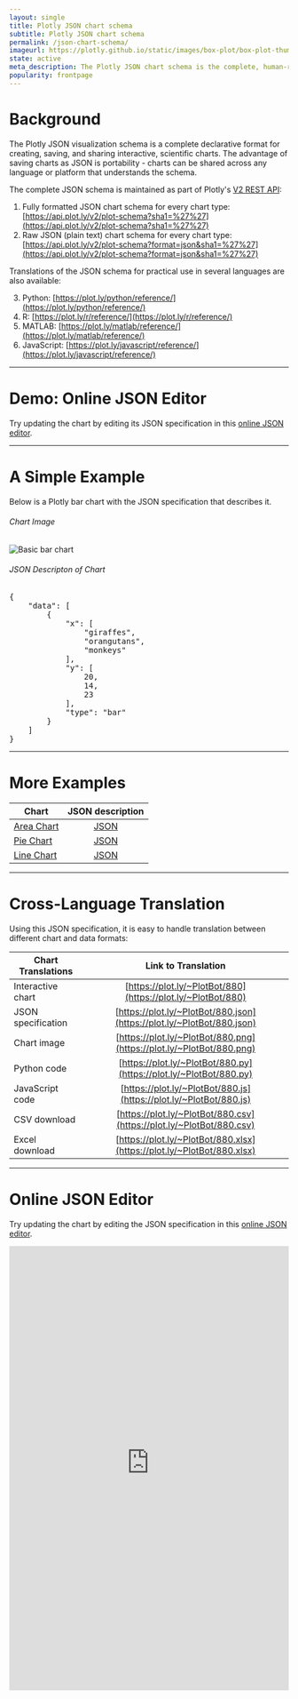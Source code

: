 ```yaml
---
layout: single
title: Plotly JSON chart schema
subtitle: Plotly JSON chart schema
permalink: /json-chart-schema/
imageurl: https://plotly.github.io/static/images/box-plot/box-plot-thumbnail.png
state: active
meta_description: The Plotly JSON chart schema is the complete, human-readable text format that describes all physical attributes of any scientific chart.
popularity: frontpage
---
```


# Background

The Plotly JSON visualization schema is a complete declarative format for creating, saving, and sharing interactive, scientific charts. The advantage of saving charts as JSON is portability - charts can be shared across any language or platform that understands the schema.

The complete JSON schema is maintained as part of Plotly's [V2 REST API](https://api.plot.ly/v2/):

1. Fully formatted JSON chart schema for every chart type: [https://api.plot.ly/v2/plot-schema?sha1=%27%27](https://api.plot.ly/v2/plot-schema?sha1=%27%27)
2. Raw JSON (plain text) chart schema for every chart type: [https://api.plot.ly/v2/plot-schema?format=json&sha1=%27%27](https://api.plot.ly/v2/plot-schema?format=json&sha1=%27%27)

Translations of the JSON schema for practical use in several languages are also available:

3. Python: [https://plot.ly/python/reference/](https://plot.ly/python/reference/)
4. R: [https://plot.ly/r/reference/](https://plot.ly/r/reference/)
5. MATLAB: [https://plot.ly/matlab/reference/](https://plot.ly/matlab/reference/)
6. JavaScript: [https://plot.ly/javascript/reference/](https://plot.ly/javascript/reference/)

***

# Demo: Online JSON Editor

Try updating the chart by editing its JSON specification in this [online JSON editor](https://plotly-json-editor.getforge.io/).

***

# A Simple Example

Below is a Plotly bar chart with the JSON specification that describes it.

###### Chart Image

![Basic bar chart](https://plot.ly/~kevintest/1081/.png?height=300)

###### JSON Descripton of Chart

<pre>
{
    "data": [
        {
            "x": [
                "giraffes",
                "orangutans",
                "monkeys"
            ],
            "y": [
                20,
                14,
                23
            ],
            "type": "bar"
        }
    ]
}
</pre>

***

# More Examples

| Chart                                          | JSON description                             |
| ---------------------------------------------- |:--------------------------------------------:|
| [Area Chart](https://plot.ly/~Dreamshot/8248/) | [JSON](https://plot.ly/~Dreamshot/8248.json) |
| [Pie Chart](https://plot.ly/~Dreamshot/8254/)  | [JSON](https://plot.ly/~Dreamshot/8248.json) |
| [Line Chart](https://plot.ly/~Dreamshot/8259/) | [JSON](https://plot.ly/~Dreamshot/8248.json) |

***

# Cross-Language Translation

Using this JSON specification, it is easy to handle translation between different chart and data formats:

| Chart Translations  | Link to Translation                                                     |
| --------------------|:-----------------------------------------------------------------------:|
| Interactive chart   | [https://plot.ly/~PlotBot/880](https://plot.ly/~PlotBot/880)            |
| JSON specification  | [https://plot.ly/~PlotBot/880.json](https://plot.ly/~PlotBot/880.json)  |
| Chart image         | [https://plot.ly/~PlotBot/880.png](https://plot.ly/~PlotBot/880.png)    |
| Python code         | [https://plot.ly/~PlotBot/880.py](https://plot.ly/~PlotBot/880.py)      |
| JavaScript code     | [https://plot.ly/~PlotBot/880.js](https://plot.ly/~PlotBot/880.js)      |
| CSV download        | [https://plot.ly/~PlotBot/880.csv](https://plot.ly/~PlotBot/880.csv)    |
| Excel download      | [https://plot.ly/~PlotBot/880.xlsx](https://plot.ly/~PlotBot/880.xlsx)  |

***

# Online JSON Editor

Try updating the chart by editing the JSON specification in this [online JSON editor](http://plotly-json-editor.getforge.io/).

<iframe src="https://plotly-json-editor.getforge.io/" width="100%" height="800" frameborder="0" webkitallowfullscreen mozallowfullscreen allowfullscreen></iframe>
